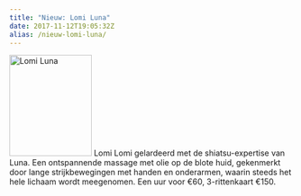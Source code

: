 ```yaml
---
title: "Nieuw: Lomi Luna"
date: 2017-11-12T19:05:32Z
alias: /nieuw-lomi-luna/
---
```

<img src="https://res.cloudinary.com/piith/image/upload/2013/02/lomi-luna-146x180.jpg" alt="Lomi Luna" width="146" height="180" class="alignright size-medium wp-image-1877" /> Lomi Lomi gelardeerd met de shiatsu-expertise van Luna. Een ontspannende massage met olie op de blote huid, gekenmerkt door lange strijkbewegingen met handen en onderarmen, waarin steeds het hele lichaam wordt meegenomen.
Een uur voor €60, 3-rittenkaart €150.
